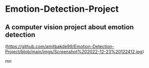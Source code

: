 # Emotion-Detection-Project

## A computer vision project about emotion detection

(https://github.com/amitbakde99/Emotion-Detection-Project/blob/main/imgs/Screenshot%202022-12-23%20122412.jpg)

mn

